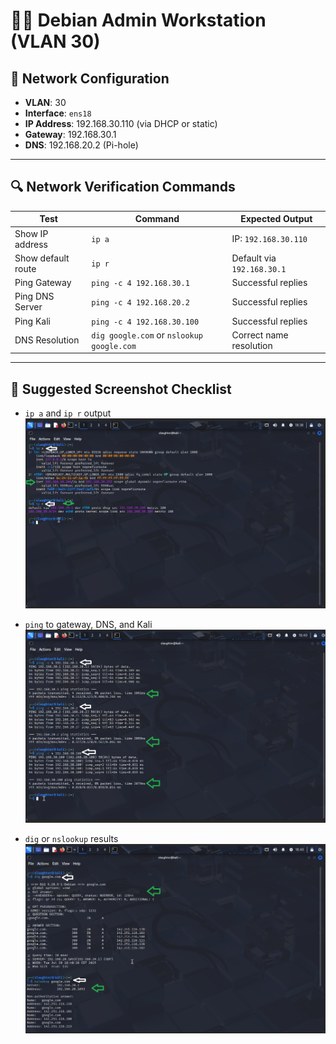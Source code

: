 # 🧑‍💻 Debian Admin Workstation (VLAN 30)

## 🔧 Network Configuration

- **VLAN**: 30  
- **Interface**: `ens18`  
- **IP Address**: 192.168.30.110 (via DHCP or static)  
- **Gateway**: 192.168.30.1  
- **DNS**: 192.168.20.2 (Pi-hole)

---

## 🔍 Network Verification Commands

| Test                        | Command                                  | Expected Output                         |
|-----------------------------|-------------------------------------------|-----------------------------------------|
| Show IP address             | `ip a`                                    | IP: `192.168.30.110`                    |
| Show default route          | `ip r`                                    | Default via `192.168.30.1`              |
| Ping Gateway                | `ping -c 4 192.168.30.1`                  | Successful replies                      |
| Ping DNS Server             | `ping -c 4 192.168.20.2`                  | Successful replies                      |
| Ping Kali                   | `ping -c 4 192.168.30.100`                | Successful replies                      |
| DNS Resolution              | `dig google.com` or `nslookup google.com` | Correct name resolution                 |

---

## 📸 Suggested Screenshot Checklist

- `ip a` and `ip r` output
![IP](1_IP.png)

- `ping` to gateway, DNS, and Kali
![Ping](2_Ping.png)
  
- `dig` or `nslookup` results  
![Dig](3_dig_nslookup.png)
